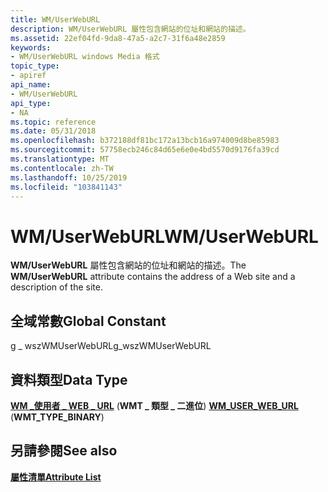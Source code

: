 ```yaml
---
title: WM/UserWebURL
description: WM/UserWebURL 屬性包含網站的位址和網站的描述。
ms.assetid: 22ef04fd-9da8-47a5-a2c7-31f6a48e2859
keywords:
- WM/UserWebURL windows Media 格式
topic_type:
- apiref
api_name:
- WM/UserWebURL
api_type:
- NA
ms.topic: reference
ms.date: 05/31/2018
ms.openlocfilehash: b372188df81bc172a13bcb16a974009d8be85983
ms.sourcegitcommit: 57758ecb246c84d65e6e0e4bd5570d9176fa39cd
ms.translationtype: MT
ms.contentlocale: zh-TW
ms.lasthandoff: 10/25/2019
ms.locfileid: "103841143"
---
```

# <a name="wmuserweburl"></a><span data-ttu-id="2cef8-104">WM/UserWebURL</span><span class="sxs-lookup"><span data-stu-id="2cef8-104">WM/UserWebURL</span></span>

<span data-ttu-id="2cef8-105">**WM/UserWebURL** 屬性包含網站的位址和網站的描述。</span><span class="sxs-lookup"><span data-stu-id="2cef8-105">The **WM/UserWebURL** attribute contains the address of a Web site and a description of the site.</span></span>

## <a name="global-constant"></a><span data-ttu-id="2cef8-106">全域常數</span><span class="sxs-lookup"><span data-stu-id="2cef8-106">Global Constant</span></span>

<span data-ttu-id="2cef8-107">g \_ wszWMUserWebURL</span><span class="sxs-lookup"><span data-stu-id="2cef8-107">g\_wszWMUserWebURL</span></span>

## <a name="data-type"></a><span data-ttu-id="2cef8-108">資料類型</span><span class="sxs-lookup"><span data-stu-id="2cef8-108">Data Type</span></span>

<span data-ttu-id="2cef8-109">[**WM \_使用者 \_ WEB \_ URL**](/previous-versions/windows/desktop/api/wmsdkidl/ns-wmsdkidl-wm_user_web_url) (**WMT \_ 類型 \_ 二進位**) </span><span class="sxs-lookup"><span data-stu-id="2cef8-109">[**WM\_USER\_WEB\_URL**](/previous-versions/windows/desktop/api/wmsdkidl/ns-wmsdkidl-wm_user_web_url) (**WMT\_TYPE\_BINARY**)</span></span>

## <a name="see-also"></a><span data-ttu-id="2cef8-110">另請參閱</span><span class="sxs-lookup"><span data-stu-id="2cef8-110">See also</span></span>

<dl> <dt>

[<span data-ttu-id="2cef8-111">**屬性清單**</span><span class="sxs-lookup"><span data-stu-id="2cef8-111">**Attribute List**</span></span>](attribute-list.md)
</dt> </dl>

 

 





